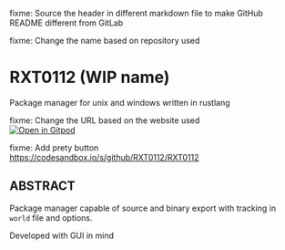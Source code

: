 fixme: Source the header in different markdown file to make GitHub README different from GitLab

fixme: Change the name based on repository used

# RXT0112 (WIP name)

Package manager for unix and windows written in rustlang

fixme: Change the URL based on the website used<br>
[![Open in Gitpod](https://gitpod.io/button/open-in-gitpod.svg)](https://gitpod.io/#https://github.com/RXT0112/RXT0112)

fixme: Add prety button<br>
https://codesandbox.io/s/github/RXT0112/RXT0112

## ABSTRACT
Package manager capable of source and binary export with tracking in `world` file and options.

Developed with GUI in mind